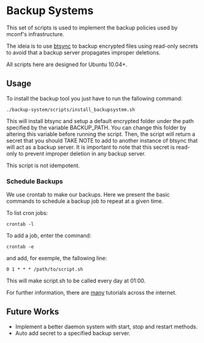 # Backup Systems

This set of scripts is used to implement the backup policies used by mconf's infrastructure.

The ideia is to use [btsync](http://labs.bittorrent.com/experiments/sync.html) to backup encrypted files using read-only secrets to avoid that a backup server propagates improper deletions.

All scripts here are designed for Ubuntu 10.04+.

## Usage

To install the backup tool you just have to run the fallowing command:

` ./backup-system/scripts/install_backupsystem.sh `

This will install btsync and setup a default encrypted folder under the path specified by the variable BACKUP_PATH. You can change this folder by altering this variable before running the script.
Then, the script will return a secret that you should TAKE NOTE to add to another instance of btsync that will act as a backup server.
It is important to note that this secret is read-only to prevent improper deletion in any backup server.

This script is not idempotent. 

### Schedule Backups

We use crontab to make our backups. Here we present the basic commands to schedule a backup job to repeat at a given time.

To list cron jobs:

` crontab -l `

To add a job, enter the command:

` crontab -e `

and add, for exemple, the fallowing line:

` 0 1 * * * /path/to/script.sh `

This will make script.sh to be called every day at 01:00.


For further information, there are [many](http://www.cyberciti.biz/faq/how-do-i-add-jobs-to-cron-under-linux-or-unix-oses/) tutorials across the internet.

## Future Works

* Implement a better daemon system with start, stop and restart methods.
* Auto add secret to a specified backup server.




